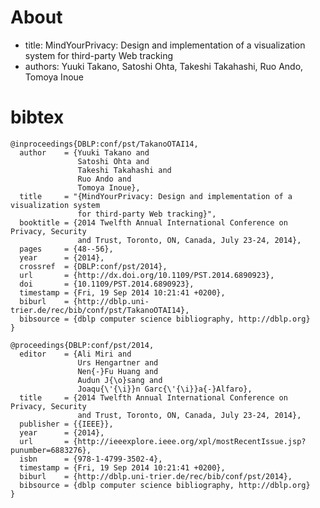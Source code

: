 # About

- title: MindYourPrivacy: Design and implementation of a visualization system for third-party Web tracking
- authors: Yuuki Takano, Satoshi Ohta, Takeshi Takahashi, Ruo Ando, Tomoya Inoue

# bibtex

    @inproceedings{DBLP:conf/pst/TakanoOTAI14,
      author    = {Yuuki Takano and
                   Satoshi Ohta and
                   Takeshi Takahashi and
                   Ruo Ando and
                   Tomoya Inoue},
      title     = "{MindYourPrivacy: Design and implementation of a visualization system
                   for third-party Web tracking}",
      booktitle = {2014 Twelfth Annual International Conference on Privacy, Security
                   and Trust, Toronto, ON, Canada, July 23-24, 2014},
      pages     = {48--56},
      year      = {2014},
      crossref  = {DBLP:conf/pst/2014},
      url       = {http://dx.doi.org/10.1109/PST.2014.6890923},
      doi       = {10.1109/PST.2014.6890923},
      timestamp = {Fri, 19 Sep 2014 10:21:41 +0200},
      biburl    = {http://dblp.uni-trier.de/rec/bib/conf/pst/TakanoOTAI14},
      bibsource = {dblp computer science bibliography, http://dblp.org}
    }
    
    @proceedings{DBLP:conf/pst/2014,
      editor    = {Ali Miri and
                   Urs Hengartner and
                   Nen{-}Fu Huang and
                   Audun J{\o}sang and
                   Joaqu{\'{\i}}n Garc{\'{\i}}a{-}Alfaro},
      title     = {2014 Twelfth Annual International Conference on Privacy, Security
                   and Trust, Toronto, ON, Canada, July 23-24, 2014},
      publisher = {{IEEE}},
      year      = {2014},
      url       = {http://ieeexplore.ieee.org/xpl/mostRecentIssue.jsp?punumber=6883276},
      isbn      = {978-1-4799-3502-4},
      timestamp = {Fri, 19 Sep 2014 10:21:41 +0200},
      biburl    = {http://dblp.uni-trier.de/rec/bib/conf/pst/2014},
      bibsource = {dblp computer science bibliography, http://dblp.org}
    }


